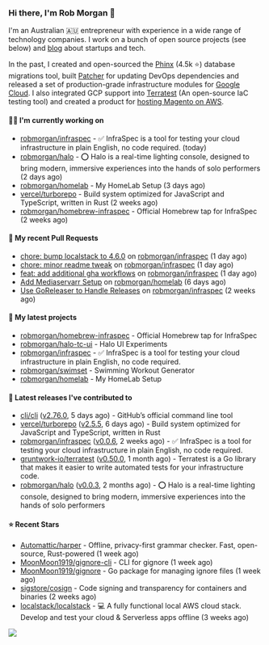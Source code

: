 ### Hi there, I'm Rob Morgan 👋

I'm an Australian 🇦🇺 entrepreneur with experience in a wide range of technology companies. I work on a bunch of
open source projects (see below) and [blog](https://robmorgan.id.au/) about startups and tech.

In the past, I created and open-sourced the [Phinx](https://github.com/cakephp/phinx) (4.5k ⭐️) database migrations tool, built [Patcher](https://blog.gruntwork.io/introducing-patcher-a-new-tool-for-keeping-infrastructure-code-up-to-date-e65b0c203b6b)
for updating DevOps dependencies and released a set of production-grade infrastructure modules for [Google Cloud](https://cloud.google.com/blog/products/devops-sre/deploying-a-production-grade-helm-release-on-gke-with-terraform).
I also integrated GCP support into [Terratest](https://github.com/gruntwork-io/terratest) (An open-source IaC testing tool) and created a product for [hosting Magento on AWS](https://github.com/magecloudkit/magecloudkit).

#### 👨‍💻 I'm currently working on

- [robmorgan/infraspec](https://github.com/robmorgan/infraspec) - ✅ InfraSpec is a tool for testing your cloud infrastructure in plain English, no code required. (today)
- [robmorgan/halo](https://github.com/robmorgan/halo) - ⭕️ Halo is a real-time lighting console, designed to bring modern, immersive experiences into the hands of solo performers (2 days ago)
- [robmorgan/homelab](https://github.com/robmorgan/homelab) - My HomeLab Setup (3 days ago)
- [vercel/turborepo](https://github.com/vercel/turborepo) - Build system optimized for JavaScript and TypeScript, written in Rust (2 weeks ago)
- [robmorgan/homebrew-infraspec](https://github.com/robmorgan/homebrew-infraspec) - Official Homebrew tap for InfraSpec (2 weeks ago)

#### 🔨 My recent Pull Requests

- [chore: bump localstack to 4.6.0](https://github.com/robmorgan/infraspec/pull/34) on [robmorgan/infraspec](https://github.com/robmorgan/infraspec) (1 day ago)
- [chore: minor readme tweak](https://github.com/robmorgan/infraspec/pull/33) on [robmorgan/infraspec](https://github.com/robmorgan/infraspec) (1 day ago)
- [feat: add additional gha workflows](https://github.com/robmorgan/infraspec/pull/32) on [robmorgan/infraspec](https://github.com/robmorgan/infraspec) (1 day ago)
- [Add Mediaservarr Setup](https://github.com/robmorgan/homelab/pull/1) on [robmorgan/homelab](https://github.com/robmorgan/homelab) (6 days ago)
- [Use GoReleaser to Handle Releases](https://github.com/robmorgan/infraspec/pull/29) on [robmorgan/infraspec](https://github.com/robmorgan/infraspec) (2 weeks ago)

#### 🌱 My latest projects

- [robmorgan/homebrew-infraspec](https://github.com/robmorgan/homebrew-infraspec) - Official Homebrew tap for InfraSpec
- [robmorgan/halo-tc-ui](https://github.com/robmorgan/halo-tc-ui) - Halo UI Experiments
- [robmorgan/infraspec](https://github.com/robmorgan/infraspec) - ✅ InfraSpec is a tool for testing your cloud infrastructure in plain English, no code required.
- [robmorgan/swimset](https://github.com/robmorgan/swimset) - Swimming Workout Generator
- [robmorgan/homelab](https://github.com/robmorgan/homelab) - My HomeLab Setup

#### 🚀 Latest releases I've contributed to

- [cli/cli](https://github.com/cli/cli) ([v2.76.0](https://github.com/cli/cli/releases/tag/v2.76.0), 5 days ago) - GitHub’s official command line tool
- [vercel/turborepo](https://github.com/vercel/turborepo) ([v2.5.5](https://github.com/vercel/turborepo/releases/tag/v2.5.5), 6 days ago) - Build system optimized for JavaScript and TypeScript, written in Rust
- [robmorgan/infraspec](https://github.com/robmorgan/infraspec) ([v0.0.6](https://github.com/robmorgan/infraspec/releases/tag/v0.0.6), 2 weeks ago) - ✅ InfraSpec is a tool for testing your cloud infrastructure in plain English, no code required.
- [gruntwork-io/terratest](https://github.com/gruntwork-io/terratest) ([v0.50.0](https://github.com/gruntwork-io/terratest/releases/tag/v0.50.0), 1 month ago) -  Terratest is a Go library that makes it easier to write automated tests for your infrastructure code.
- [robmorgan/halo](https://github.com/robmorgan/halo) ([v0.0.3](https://github.com/robmorgan/halo/releases/tag/v0.0.3), 2 months ago) - ⭕️ Halo is a real-time lighting console, designed to bring modern, immersive experiences into the hands of solo performers

#### ⭐ Recent Stars

- [Automattic/harper](https://github.com/Automattic/harper) - Offline, privacy-first grammar checker. Fast, open-source, Rust-powered (1 week ago)
- [MoonMoon1919/gignore-cli](https://github.com/MoonMoon1919/gignore-cli) - CLI for gignore (1 week ago)
- [MoonMoon1919/gignore](https://github.com/MoonMoon1919/gignore) - Go package for managing ignore files (1 week ago)
- [sigstore/cosign](https://github.com/sigstore/cosign) - Code signing and transparency for containers and binaries (2 weeks ago)
- [localstack/localstack](https://github.com/localstack/localstack) - 💻 A fully functional local AWS cloud stack. Develop and test your cloud &amp; Serverless apps offline (3 weeks ago)

![](https://github-readme-stats.vercel.app/api?username=robmorgan&theme=vision-friendly-dark&hide_border=false&include_all_commits=true&count_private=true)
